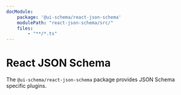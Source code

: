 ```yaml
---
docModule:
    package: '@ui-schema/react-json-schema'
    modulePath: "react-json-schema/src/"
    files:
        - "**/*.ts"
---
```


# React JSON Schema

The `@ui-schema/react-json-schema` package provides JSON Schema specific plugins.

